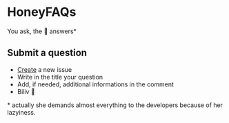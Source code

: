 HoneyFAQs
=========
You ask, the 🐝  answers*

Submit a question
-----------------
- [Create](https://github.com/honeypotio/honeyfaqs/issues/new) a new issue
- Write in the title your question
- Add, if needed, additional informations in the comment
- Biliv 🐝

\* actually she demands almost everything to the developers because of her lazyiness.
